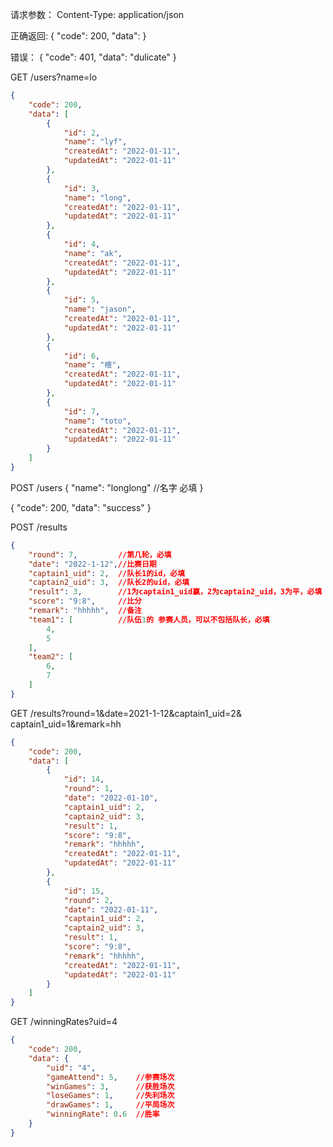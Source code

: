 请求参数：
    Content-Type: application/json


正确返回:
{
    "code": 200,
    "data": 
}

错误：
{
    "code": 401,
    "data": "dulicate"
}



GET /users?name=lo

```json
{
    "code": 200,
    "data": [
        {
            "id": 2,
            "name": "lyf",
            "createdAt": "2022-01-11",
            "updatedAt": "2022-01-11"
        },
        {
            "id": 3,
            "name": "long",
            "createdAt": "2022-01-11",
            "updatedAt": "2022-01-11"
        },
        {
            "id": 4,
            "name": "ak",
            "createdAt": "2022-01-11",
            "updatedAt": "2022-01-11"
        },
        {
            "id": 5,
            "name": "jason",
            "createdAt": "2022-01-11",
            "updatedAt": "2022-01-11"
        },
        {
            "id": 6,
            "name": "檀",
            "createdAt": "2022-01-11",
            "updatedAt": "2022-01-11"
        },
        {
            "id": 7,
            "name": "toto",
            "createdAt": "2022-01-11",
            "updatedAt": "2022-01-11"
        }
    ]
}
```


POST /users
{
    "name": "longlong"  //名字 必填
}

{
    "code": 200,
    "data": "success"
}


POST /results
```json
{
    "round": 7,         //第几轮，必填
    "date": "2022-1-12",//比赛日期
    "captain1_uid": 2,  //队长1的id，必填
    "captain2_uid": 3,  //队长2的uid，必填
    "result": 3,        //1为captain1_uid赢，2为captain2_uid，3为平，必填
    "score": "9:8",     //比分
    "remark": "hhhhh",  //备注
    "team1": [          //队伍1的 参赛人员，可以不包括队长，必填
        4,
        5
    ],
    "team2": [
        6,
        7
    ]
}
```


GET /results?round=1&date=2021-1-12&captain1_uid=2&
    captain1_uid=1&remark=hh

```json
{
    "code": 200,
    "data": [
        {
            "id": 14,
            "round": 1,
            "date": "2022-01-10",
            "captain1_uid": 2,
            "captain2_uid": 3,
            "result": 1,
            "score": "9:8",
            "remark": "hhhhh",
            "createdAt": "2022-01-11",
            "updatedAt": "2022-01-11"
        },
        {
            "id": 15,
            "round": 2,
            "date": "2022-01-11",
            "captain1_uid": 2,
            "captain2_uid": 3,
            "result": 1,
            "score": "9:8",
            "remark": "hhhhh",
            "createdAt": "2022-01-11",
            "updatedAt": "2022-01-11"
        }
    ]
}
```





GET /winningRates?uid=4
```json
{
    "code": 200,
    "data": {
        "uid": "4",
        "gameAttend": 5,    //参赛场次
        "winGames": 3,      //获胜场次
        "loseGames": 1,     //失利场次
        "drawGames": 1,     //平局场次
        "winningRate": 0.6  //胜率
    }
}
```